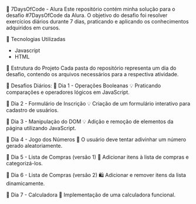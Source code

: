📌 7DaysOfCode - Alura
Este repositório contém minha solução para o desafio #7DaysOfCode da Alura. O objetivo do desafio foi resolver exercícios diários durante 7 dias, praticando e aplicando os conhecimentos adquiridos em cursos.

🚀 Tecnologias Utilizadas
- Javascript
- HTML

📂 Estrutura do Projeto
Cada pasta do repositório representa um dia do desafio, contendo os arquivos necessários para a respectiva atividade.

📅 Desafios Diários:
📌 Dia 1 - Operações Booleanas
💡 Praticando comparações e operadores lógicos em JavaScript.

📌 Dia 2 - Formulário de Inscrição
💡 Criação de um formulário interativo para cadastro de usuários.

📌 Dia 3 - Manipulação do DOM
💡 Adição e remoção de elementos da página utilizando JavaScript.

📌 Dia 4 - Jogo dos Números
🎲 O usuário deve tentar adivinhar um número gerado aleatoriamente.

📌 Dia 5 - Lista de Compras (versão 1)
🛒 Adicionar itens à lista de compras e categorizá-los.

📌 Dia 6 - Lista de Compras (versão 2)
🛍️ Adicionar e remover itens da lista dinamicamente.

📌 Dia 7 - Calculadora
🔢 Implementação de uma calculadora funcional.

